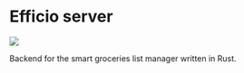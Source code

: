 # Efficio server

[![](https://travis-ci.org/ghost-in-the-sushi/efficio-server.svg?branch=master)](https://travis-ci.org/ghost-in-the-sushi/efficio-server)

Backend for the smart groceries list manager written in Rust.